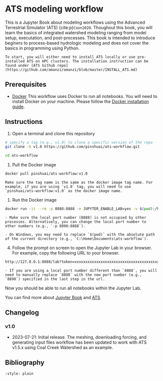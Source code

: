 # ATS modeling workflow

This is a Jupyter Book about modeling workflows using the Advanced Terrestrial Simulator (ATS) {cite:p}`Coon2020`. Thoughout this book, you will learn the basics of integrated watershed modeling ranging from model setup, executation, and post-processes. This book is intended to introduce beginers to process-based hydrologic modeling and does not cover the basics in programming using Python.

```{note}
To start, you will either need to install ATS locally or use pre-installed ATS on HPC clusters. The installation instruction can be found under [ATS Github repo](https://github.com/amanzi/amanzi/blob/master/INSTALL_ATS.md)
```
## Prerequisites

- [Docker](https://docs.docker.com/get-docker/)
This workflow uses Docker to run all notebooks. You will need to install Docker on your machine. Please follow the [Docker installation guide](https://docs.docker.com/get-docker/).

## Instructions

1. Open a terminal and clone this repository
```bash
# specify a tag (e.g., v1.0) to clone a specific version of the repo
git clone -b v1.0 https://github.com/pinshuai/ats-workflow.git

cd ats-workflow
```

1. Pull the Docker image
```bash
docker pull pinshuai/ats-workflow:v1.0
```

```{admonition} Important
Make sure the tag name is the same as the docker image tag name. For example, if you are using `v1.0` tag, you will need to use `pinshuai/ats-workflow:v1.0` as the docker image name.
```

1. Run the Docker image

```bash
docker run -it --rm -p 8888:8888 -e JUPYTER_ENABLE_LAB=yes -v $(pwd):/home/jovyan/workdir:delegated -v $(pwd)/data:/home/jovyan/data:delegated pinshuai/ats-workflow:v1.0
```

```{note}
- Make sure the local port number (8888) is not occupied by other processes. Alternatively, you can change the local port number to other numbers (e.g., `-p 8890:8888`).

- On Windows, you may need to replace `$(pwd)` with the absolute path of the current directory (e.g., `C:\Home\Documents\ats-workflow`).
```

4. Follow the prompt on screen to open the Jupyter Lab in your browser. For example, copy the following URL to your browser.

```bash
http://127.0.0.1:8888/lab?token=xxxxxxxxxxxxxxxxxxxxxxxxxxxxxxxxxxxxxxxxxxxxxxxx
```

```{admonition} Important
- If you are using a local port number different than `8888`, you will need to manually replace `8888` with the new port number (e.g., `8890`) specified in the last step in the url. 
```
Now you should be able to run all notebooks within the Jupyter Lab.

You can find more about [Jupyter Book](https://jupyterbook.org/en/stable/intro.html) and [ATS](https://amanzi.github.io/).

## Changelog

### v1.0
- 2023-07-21: Initial release. The meshing, downloading forcing, and generating input files workflow has been updated to work with ATS v1.5.x using Coal Creek Watershed as an example. 

## Bibliography
```{bibliography} references.bib
:style: plain
```
